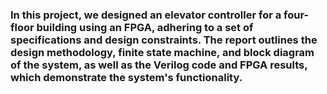 <h3> In this project, we designed an elevator controller for a four-floor building using an FPGA, adhering to a set of specifications and design constraints. The report outlines the design methodology, finite state machine, and block diagram of the system, as well as the Verilog code and FPGA results, which demonstrate the system's functionality.  </h3>
